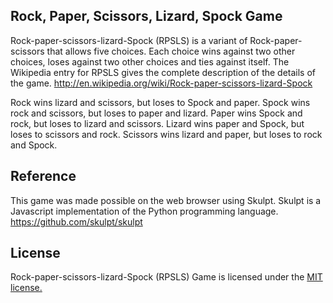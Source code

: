 ## Rock, Paper, Scissors, Lizard, Spock Game
Rock-paper-scissors-lizard-Spock (RPSLS) is a variant of Rock-paper-scissors that allows five choices. Each choice wins against two other choices, loses against two other choices and ties against itself. The Wikipedia entry for RPSLS gives the complete description of the details of the game. http://en.wikipedia.org/wiki/Rock-paper-scissors-lizard-Spock

Rock wins lizard and scissors, but loses to Spock and paper. Spock wins rock and scissors, but loses to paper and lizard. Paper wins Spock and rock, but loses to lizard and scissors. Lizard wins paper and Spock, but loses to scissors and rock. Scissors wins lizard and paper, but loses to rock and Spock.

## Reference
This game was made possible on the web browser using Skulpt. Skulpt is a Javascript implementation of the Python programming language. https://github.com/skulpt/skulpt

## License
Rock-paper-scissors-lizard-Spock (RPSLS) Game is licensed under the [MIT license.](https://github.com/JiaweiLin/JiaweiLin.github.io/blob/master/LICENSE.txt)
